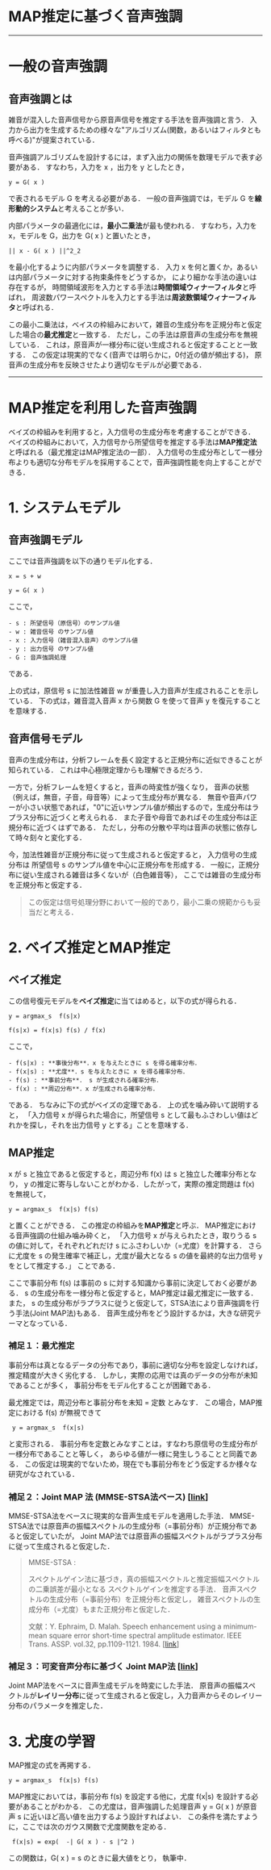 # MAP推定に基づく音声強調

* * *

# 一般の音声強調

## 音声強調とは

雑音が混入した音声信号から原音声信号を推定する手法を音声強調と言う．
入力から出力を生成するための様々な"アルゴリズム(関数，あるいはフィルタとも呼べる)"が提案されている．

音声強調アルゴリズムを設計するには，まず入出力の関係を数理モデルで表す必要がある．
すなわち，入力を x ，出力を y としたとき，

    y = G( x ) 

で表されるモデル G を考える必要がある．
一般の音声強調では，モデル G を**線形動的システム**と考えることが多い．

内部パラメータの最適化には，**最小二乗法**が最も使われる．
すなわち，入力を x，モデルを G，出力を G( x ) と置いたとき，

    || x - G( x ) ||^2_2 
    
 を最小化するように内部パラメータを調整する．
 入力 x を何と置くか，あるいは内部パラメータに対する拘束条件をどうするか，
 により細かな手法の違いは存在するが，
時間領域波形を入力とする手法は**時間領域ウィナーフィルタ**と呼ばれ，
周波数パワースペクトルを入力とする手法は**周波数領域ウィナーフィルタ**と呼ばれる．
 
 この最小二乗法は，ベイスの枠組みにおいて，雑音の生成分布を正規分布と仮定した場合の**最尤推定**と一致する．
 ただし，この手法は原音声の生成分布を無視している．
これは，原音声が一様分布に従い生成されると仮定することと一致する．
この仮定は現実的でなく(音声では明らかに，0付近の値が頻出する)，
原音声の生成分布を反映させたより適切なモデルが必要である．

* * *
# MAP推定を利用した音声強調

ベイズの枠組みを利用すると，入力信号の生成分布を考慮することができる．
ベイズの枠組みにおいて，入力信号から所望信号を推定する手法は**MAP推定法**と呼ばれる（最尤推定はMAP推定法の一部）．
入力信号の生成分布として一様分布よりも適切な分布モデルを採用することで，音声強調性能を向上することができる．

# 1. システムモデル

## 音声強調モデル
 ここでは音声強調を以下の通りモデル化する．

    x = s + w

    y = G( x )

ここで，

    - s : 所望信号（原信号）のサンプル値
    - w : 雑音信号 のサンプル値
    - x : 入力信号（雑音混入音声）のサンプル値
    - y : 出力信号 のサンプル値
    - G : 音声強調処理
である．

上の式は，原信号 s に加法性雑音 w が重畳し入力音声が生成されることを示している．
下の式は，雑音混入音声 x から関数 G を使って音声 y を復元することを意味する．

## 音声信号モデル

音声の生成分布は，分析フレームを長く設定すると正規分布に近似できることが知られている．
これは中心極限定理からも理解できるだろう．

一方で，分析フレームを短くすると，音声の時変性が強くなり，
音声の状態（例えば，無音，子音，母音等）によって生成分布が異なる．
無音や音声パワーが小さい状態であれば，"0"に近いサンプル値が頻出するので，生成分布はラプラス分布に近づくと考えられる．
また子音や母音であればその生成分布は正規分布に近づくはずである．
ただし，分布の分散や平均は音声の状態に依存して時々刻々と変化する．

今，加法性雑音が正規分布に従って生成されると仮定すると，
入力信号の生成分布は 所望信号 s のサンプル値を中心に正規分布を形成する．
一般に，正規分布に従い生成される雑音は多くないが（白色雑音等），
ここでは雑音の生成分布を正規分布と仮定する．

> この仮定は信号処理分野において一般的であり，最小二乗の規範からも妥当だと考える．


# 2. ベイズ推定とMAP推定

## ベイズ推定
この信号復元モデルを**ベイズ推定**に当てはめると，以下の式が得られる．

    y = argmax_s  f(s|x)

    f(s|x) = f(x|s) f(s) / f(x)

ここで，

    - f(s|x) : **事後分布**．x を与えたときに s を得る確率分布．
    - f(x|s) : **尤度**．s を与えたときに x を得る確率分布．
    - f(s) : **事前分布**． s が生成される確率分布．
    - f(x) : **周辺分布**．x が生成される確率分布．

である．
ちなみに下の式がベイズの定理である．
上の式を噛み砕いて説明すると，
「入力信号 x が得られた場合に，所望信号 s として最もふさわしい値はどれかを探し，それを出力信号 y とする」ことを意味する．

## MAP推定

 x が  s と独立であると仮定すると，周辺分布 f(x) は s と独立した確率分布となり，
 y の推定に寄与しないことがわかる．したがって，実際の推定問題は f(x) を無視して，
 
    y = argmax_s  f(x|s) f(s)

と置くことができる．
この推定の枠組みを**MAP推定**と呼ぶ．
MAP推定における音声強調の仕組み噛み砕くと，
「入力信号 x が与えられたとき，取りうる s の値に対して，それぞれどれだけ s にふさわしいか（=尤度）を計算する．
さらに尤度を s の発生確率で補正し，尤度が最大となる s の値を最終的な出力信号 y をとして推定する．」
ことである．

ここで事前分布 f(s) は事前の s に対する知識から事前に決定しておく必要がある．
s の生成分布を一様分布と仮定すると，MAP推定は最尤推定に一致する．
また， s の生成分布がラプラスに従うと仮定して，STSA法により音声強調を行う手法(Joint MAP法)もある．
音声生成分布をどう設計するかは，大きな研究テーマとなっている．

### 補足１：最尤推定

事前分布は真となるデータの分布であり，事前に適切な分布を設定しなければ，推定精度が大きく劣化する．
しかし，実際の応用では真のデータの分布が未知であることが多く，
事前分布をモデル化することが困難である．

最尤推定では，周辺分布と事前分布を未知 = 定数 とみなす．
この場合，MAP推定における f(s) が無視できて

     y = argmax_s  f(x|s)
 
と変形される．
事前分布を定数とみなすことは，すなわち原信号の生成分布が一様分布であることと等しく，
あらゆる値が一様に発生しうることと同義である．
この仮定は現実的でないため，現在でも事前分布をどう仮定するか様々な研究がなされている．

### 補足２：Joint MAP 法 (MMSE-STSA法ベース) [[link](https://pdfs.semanticscholar.org/6e39/5084f54260ad90299c33d229aea6a840c873.pdf)]

MMSE-STSA法をベースに現実的な音声生成モデルを適用した手法．
MMSE-STSA法では原音声の振幅スペクトルの生成分布（=事前分布）が正規分布であると仮定していたが，
Joint MAP法では原音声の振幅スペクトルがラプラス分布に従って生成されると仮定した．
 
> MMSE-STSA : 
>
> スペクトルゲイン法に基づき，真の振幅スペクトルと推定振幅スペクトルの二乗誤差が最小となる
> スペクトルゲインを推定する手法．
> 音声スペクトルの生成分布（=事前分布）を正規分布と仮定し，
> 雑音スペクトルの生成分布（=尤度）もまた正規分布と仮定した．
>
> 文献：Y. Ephraim, D. Malah. Speech enhancement using a minimum-mean square error short-time spectral amplitude estimator. IEEE Trans. ASSP. vol.32, pp.1109-1121. 1984. [[link](https://ieeexplore.ieee.org/document/1164453)]

### 補足３：可変音声分布に基づく Joint MAP法 [[link](https://search.ieice.org/bin/summary.php?id=e90-a_8_1587)]


Joint MAP法をベースに音声生成モデルを時変にした手法．
原音声の振幅スペクトルが**レイリー分布**に従って生成されると仮定し，入力音声からそのレイリー分布のパラメータを推定した．


# 3. 尤度の学習

MAP推定の式を再掲する．

    y = argmax_s  f(x|s) f(s)
    
    
MAP推定においては，事前分布 f(s) を設定する他に，尤度 f(x|s) を設計する必要があることがわかる．
この尤度は，音声強調した処理音声 y = G( x ) が原音声 s に近いほど高い値を出力するよう設計すればよい．
この条件を満たすように，ここでは次のガウス関数で尤度関数を定める．

     f(x|s) = exp(  -| G( x ) - s |^2 )

この関数は，G( x ) = s のときに最大値をとり，
執筆中．
